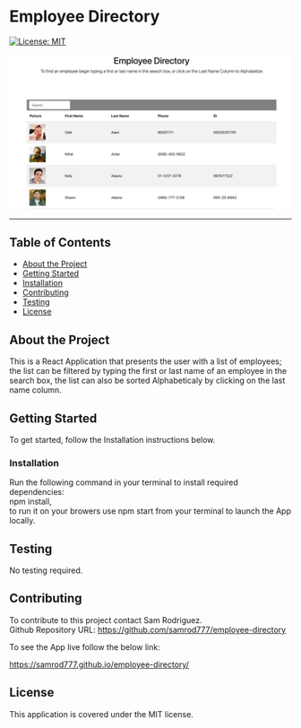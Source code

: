 # Employee Directory


[![License: MIT](https://img.shields.io/badge/License-MIT-yellow.svg)](https://opensource.org/licenses/MIT)  
  
![Employee Directory App](./assets/pictures/EmpDir.png)

---

## Table of Contents
- [About the Project](#About-the-Project)
- [Getting Started](#Getting-Started)
- [Installation](#Installation)
- [Contributing](#Contributing)
- [Testing](#Testing)
- [License](#License) 

## About the Project
This is a React Application that presents the user with a list of employees; the list can be filtered by typing the first or last name of an employee in the search box, the list can also be sorted Alphabeticaly by clicking on the last name column.  
  
## Getting Started  
To get started, follow the Installation instructions below.    
    

### Installation  
Run the following command in your terminal to install required dependencies:  
npm install,  
to run it on your browers use npm start from your terminal to launch the App locally.

## Testing
No testing required.
  

## Contributing
To contribute to this project contact Sam Rodriguez.  
Github Repository URL:  https://github.com/samrod777/employee-directory 

To see the App live follow the below link:

https://samrod777.github.io/employee-directory/

## License
This application is covered under the MIT license.  

